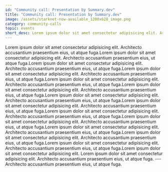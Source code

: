 ```yaml
---
id: "Community call: Presentation by Summary.dev"
title: "Community call: Presentation by Summary.dev"
image: /assets/starknet-now-available_1200x628_image.png
category: community-calls
topic: events
short_desc: Lorem ipsum dolor sit amet consectetur adipisicing elit. Architecto accusantium praesentium eius, ut atque fuga. ---
---
```


Lorem ipsum dolor sit amet consectetur adipisicing elit. Architecto accusantium praesentium eius, ut atque fuga.Lorem ipsum dolor sit amet consectetur adipisicing elit. Architecto accusantium praesentium eius, ut atque fuga.Lorem ipsum dolor sit amet consectetur adipisicing elit. Architecto accusantium praesentium eius, ut atque fuga.Lorem ipsum dolor sit amet consectetur adipisicing elit. Architecto accusantium praesentium eius, ut atque fuga.Lorem ipsum dolor sit amet consectetur adipisicing elit. Architecto accusantium praesentium eius, ut atque fuga.Lorem ipsum dolor sit amet consectetur adipisicing elit. Architecto accusantium praesentium eius, ut atque fuga.Lorem ipsum dolor sit amet consectetur adipisicing elit. Architecto accusantium praesentium eius, ut atque fuga.Lorem ipsum dolor sit amet consectetur adipisicing elit. Architecto accusantium praesentium eius, ut atque fuga.Lorem ipsum dolor sit amet consectetur adipisicing elit. Architecto accusantium praesentium eius, ut atque fuga.Lorem ipsum dolor sit amet consectetur adipisicing elit. Architecto accusantium praesentium eius, ut atque fuga.Lorem ipsum dolor sit amet consectetur adipisicing elit. Architecto accusantium praesentium eius, ut atque fuga.Lorem ipsum dolor sit amet consectetur adipisicing elit. Architecto accusantium praesentium eius, ut atque fuga.Lorem ipsum dolor sit amet consectetur adipisicing elit. Architecto accusantium praesentium eius, ut atque fuga.Lorem ipsum dolor sit amet consectetur adipisicing elit. Lorem ipsum dolor sit amet consectetur adipisicing elit. Architecto accusantium praesentium eius, ut atque fuga. --- Architecto accusantium praesentium eius, ut atque fuga.
